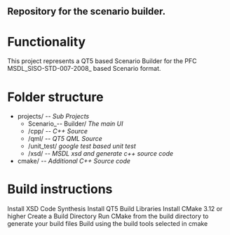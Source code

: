 Repository for the scenario builder. 
---------------------------------------

Functionality
===============
This project represents a QT5 based Scenario Builder for the PFC MSDL_SISO-STD-007-2008_ based Scenario format.

Folder structure 
=====================
 * projects/ _-- Sub Projects_
   *  Scenario_-- Builder/ _The main UI_
   *   /cpp/ _-- C++ Source_
   *  /qml/ _-- QT5 QML Source_
   *   /unit_test/ _google test based unit test_
   *   /xsd/ _-- MSDL xsd and generate c++ source code_
 * cmake/ _-- Additional C++ Source code_

Build instructions
=======================
Install XSD Code Synthesis
Install QT5 Build Libraries
Install CMake 3.12 or higher
Create a Build Directory
Run CMake from the build directory to generate your build files
Build using the build tools selected in cmake

